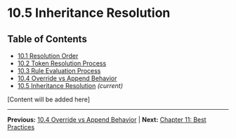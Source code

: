 # 10.5 Inheritance Resolution

## Table of Contents
- [10.1 Resolution Order](./10.1-resolution-order.md)
- [10.2 Token Resolution Process](./10.2-token-resolution-process.md)
- [10.3 Rule Evaluation Process](./10.3-rule-evaluation-process.md)
- [10.4 Override vs Append Behavior](./10.4-override-vs-append-behavior.md)
- [10.5 Inheritance Resolution](./10.5-inheritance-resolution.md) *(current)*

[Content will be added here]

---

**Previous:** [10.4 Override vs Append Behavior](./10.4-override-vs-append-behavior.md) | **Next:** [Chapter 11: Best Practices](../11-best-practices/index.md)

